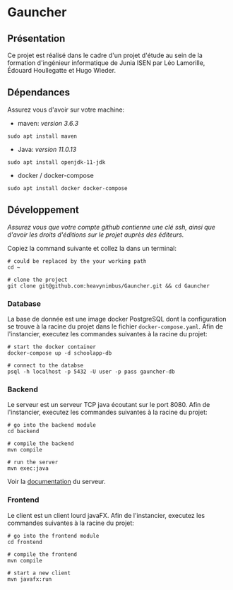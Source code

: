 # Gauncher

## Présentation

Ce projet est réalisé dans le cadre d'un projet d'étude au sein de la formation d'ingénieur informatique de Junia ISEN
par Léo Lamorille, Édouard Houllegatte et Hugo Wieder.

## Dépendances

Assurez vous d'avoir sur votre machine:

* maven: *version 3.6.3*

`sudo apt install maven`

* Java: *version 11.0.13*

`sudo apt install openjdk-11-jdk`

* docker / docker-compose

`sudo apt install docker docker-compose`

## Développement

*Assurez vous que votre compte github contienne une clé ssh, ainsi que d'avoir les droits d'éditions sur le projet
auprès des éditeurs.*

Copiez la command suivante et collez la dans un terminal:

```shell
# could be replaced by the your working path
cd ~

# clone the project
git clone git@github.com:heavynimbus/Gauncher.git && cd Gauncher
```

### Database

La base de donnée est une image docker PostgreSQL dont la configuration se trouve à la racine du projet dans le
fichier `docker-compose.yaml`. Afin de l'instancier, executez les commandes suivantes à la racine du projet:

```shell
# start the docker container
docker-compose up -d schoolapp-db

# connect to the databse
psql -h localhost -p 5432 -U user -p pass gauncher-db
```

### Backend

Le serveur est un serveur TCP java écoutant sur le port 8080. Afin de l'instancier, executez les commandes suivantes à
la racine du projet:

```shell
# go into the backend module
cd backend

# compile the backend
mvn compile

# run the server
mvn exec:java
```

Voir la [documentation](doc/md/doc-login.md) du serveur.

### Frontend

Le client est un client lourd javaFX. Afin de l'instancier, executez les commandes suivantes à la racine du projet:

```shell
# go into the frontend module
cd frontend

# compile the frontend
mvn compile

# start a new client
mvn javafx:run
```